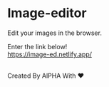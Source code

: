 # Image-editor
Edit your images in the browser.<br>

Enter the link below!<br>
https://image-ed.netlify.app/<br><br>


Created By AlPHA With ❤️
